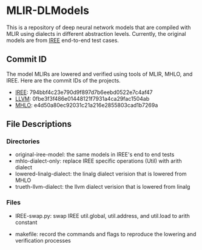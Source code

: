 # MLIR-DLModels

This is a repository of deep neural network models that are compiled with MLIR using dialects in different abstraction levels. Currently, the original models are from [IREE](https://github.com/google/iree) end-to-end test cases.
## Commit ID
The model MLIRs are lowered and verified using tools of MLIR, MHLO, and IREE. Here are the commit IDs of the projects.
- [IREE](https://github.com/google/iree): 794bbf4c23e790d9f897d7b6eebd0522e7c4af47
- [LLVM](https://github.com/llvm/llvm-project): 0fbe3f3f486e01448121f7931a4ca29fac1504ab
- [MHLO](https://github.com/tensorflow/mlir-hlo): e4d50a80ec92031c21a216e2855803cad1b7269a

## File Descriptions

### Directories
- original-iree-model: the same models in IREE's end to end tests
- mhlo-dialect-only: replace IREE specific operations (Util) with arith dialect
- lowered-linalg-dialect: the linalg dialect verision that is lowered from MHLO 
- trueth-llvm-dialect: the llvm dialect verision that is lowered from linalg

### Files

- IREE-swap.py: swap IREE util.global, util.address, and util.load to arith constant

- makefile: record the commands and flags to reproduce the lowering and verification processes
